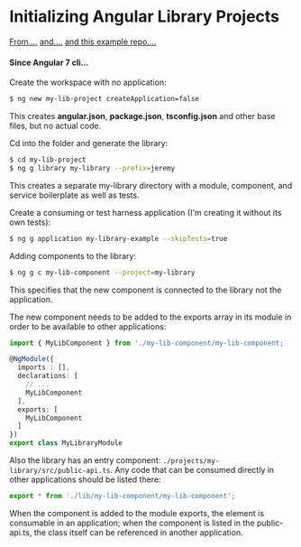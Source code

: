 # Initializing Angular Library Projects

[From....](https://blog.angularindepth.com/creating-a-library-in-angular-6-87799552e7e5)  [and....](https://blog.angularindepth.com/angular-workspace-no-application-for-you-4b451afcc2ba)
[and this example repo....](https://github.com/t-palmer/example-ng6-lib/tree/master/src/app)

#### Since Angular 7 cli...

Create the workspace with no application:
```bash
$ ng new my-lib-project createApplication=false
```

This creates __angular.json__, __package.json__, __tsconfig.json__ and other base files, but no actual code.

Cd into the folder and generate the library:
```bash
$ cd my-lib-project
$ ng g library my-library --prefix=jeremy
```

This creates a separate my-library directory with a module, component, and service boilerplate as well as tests.

Create a consuming or test harness application (I'm creating it without its own tests):
```bash
$ ng g application my-library-example --skipTests=true
```

Adding components to the library:
```bash
$ ng g c my-lib-component --project=my-library
```
This specifies that the new component is connected to the library not the application.

The new component needs to be added to the exports array in its module in order to be available to other applications:
```typescript
import { MyLibComponent } from './my-lib-component/my-lib-component;

@NgModule({
  imports : [],
  declarations: [
    // ...
    MyLibComponent
  ],
  exports: [
    MyLibComponent
  ]
})
export class MyLibraryModule
```

Also the library has an entry component: `./projects/my-library/src/public-api.ts`. Any code that can be consumed directly in other applications should be listed there:
```typescript
export * from './lib/my-lib-component/my-lib-component';
```

When the component is added to the module exports, the element is consumable in an application; when the component is listed in the public-api.ts, the class itself can be referenced in another application.


